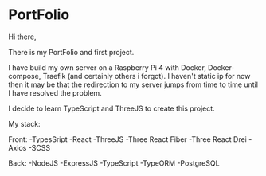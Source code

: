 # PortFolio
Hi there,

There is my PortFolio and first project.

I have build my own server on a Raspberry Pi 4 with Docker,
Docker-compose, Traefik (and certainly 
others i forgot). I haven't static ip for now 
then it may be that the redirection to my server jumps from time to time until I have resolved the problem.

I decide to learn TypeScript and ThreeJS to create this project.

My stack:

Front:
-TypesSript
-React
-ThreeJS
-Three React Fiber
-Three React Drei
-Axios
-SCSS

Back:
-NodeJS
-ExpressJS
-TypeScript
-TypeORM
-PostgreSQL
